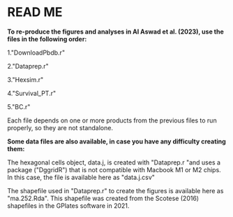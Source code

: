 # READ ME 

**To re-produce the figures and analyses in Al Aswad et al. (2023), use the files in the following order:**

1."DownloadPbdb.r"

2."Dataprep.r"

3."Hexsim.r"

4."Survival_PT.r"

5."BC.r"

Each file depends on one or more products from the previous files to run properly, so they are not standalone.

**Some data files are also available, in case you have any difficulty creating them:**

The hexagonal cells object, data.j, is created with "Dataprep.r "and uses a package ("DggridR") that is not compatible with Macbook M1 or M2 chips. In this case, the file is available here as "data.j.csv"

The shapefile used in "Dataprep.r" to create the figures is available here as "ma.252.Rda". This shapefile was created from the Scotese (2016) shapefiles in the GPlates software in 2021.
